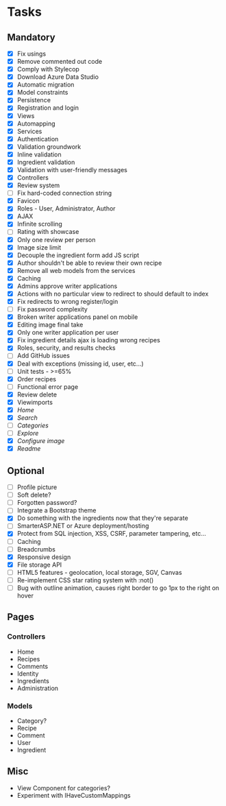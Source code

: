 ﻿# Tasks

## Mandatory

- [x] Fix usings
- [x] Remove commented out code
- [x] Comply with Stylecop
- [x] Download Azure Data Studio
- [x] Automatic migration
- [x] Model constraints
- [x] Persistence
- [x] Registration and login
- [x] Views
- [x] Automapping
- [x] Services
- [x] Authentication
- [x] Validation groundwork
- [x] Inline validation
- [x] Ingredient validation
- [x] Validation with user-friendly messages
- [x] Controllers
- [x] Review system
- [ ] Fix hard-coded connection string
- [x] Favicon
- [x] Roles - User, Administrator, Author
- [x] AJAX
- [x] Infinite scrolling
- [ ] Rating with showcase
- [x] Only one review per person
- [x] Image size limit
- [x] Decouple the ingredient form add JS script
- [x] Author shouldn't be able to review their own recipe
- [x] Remove all web models from the services
- [x] Caching
- [x] Admins approve writer applications
- [x] Actions with no particular view to redirect to should default to index
- [x] Fix redirects to wrong register/login
- [ ] Fix password complexity
- [x] Broken writer applications panel on mobile
- [x] Editing image final take
- [x] Only one writer application per user
- [x] Fix ingredient details ajax is loading wrong recipes
- [x] Roles, security, and results checks
- [ ] Add GitHub issues
- [x] Deal with exceptions (missing id, user, etc...)
- [ ] Unit tests - >=65%
- [x] Order recipes
- [ ] Functional error page
- [x] Review delete
- [x] Viewimports
- [x] *Home*
- [x] *Search*
- [ ] *Categories*
- [ ] *Explore*
- [x] *Configure image*
- [x] *Readme*

## Optional

- [ ] Profile picture
- [ ] Soft delete?
- [ ] Forgotten password?
- [ ] Integrate a Bootstrap theme
- [x] Do something with the ingredients now that they're separate
- [ ] SmarterASP.NET or Azure deployment/hosting
- [x] Protect from SQL injection, XSS, CSRF, parameter tampering, etc...
- [ ] Caching
- [ ] Breadcrumbs
- [x] Responsive design
- [x] File storage API
- [ ] HTML5 features - geolocation, local storage, SGV, Canvas
- [ ] Re-implement CSS star rating system with :not()
- [ ] Bug with outline animation, causes right border to go 1px to the right on hover

## Pages

### Controllers

- Home
- Recipes
- Comments
- Identity
- Ingredients
- Administration

### Models

- Category?
- Recipe
- Comment
- User
- Ingredient

## Misc

- View Component for categories?
- Experiment with IHaveCustomMappings
